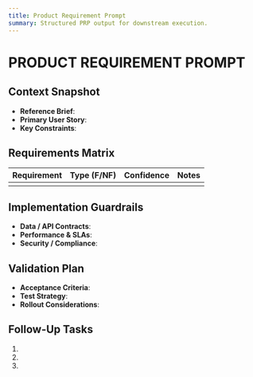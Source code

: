 ```yaml
---
title: Product Requirement Prompt
summary: Structured PRP output for downstream execution.
---
```


# PRODUCT REQUIREMENT PROMPT

## Context Snapshot
- **Reference Brief**: 
- **Primary User Story**: 
- **Key Constraints**: 

## Requirements Matrix
| Requirement | Type (F/NF) | Confidence | Notes |
| ----------- | ----------- | ---------- | ----- |
|             |             |            |       |

## Implementation Guardrails
- **Data / API Contracts**: 
- **Performance & SLAs**: 
- **Security / Compliance**: 

## Validation Plan
- **Acceptance Criteria**: 
- **Test Strategy**: 
- **Rollout Considerations**: 

## Follow-Up Tasks
1. 
2. 
3. 
